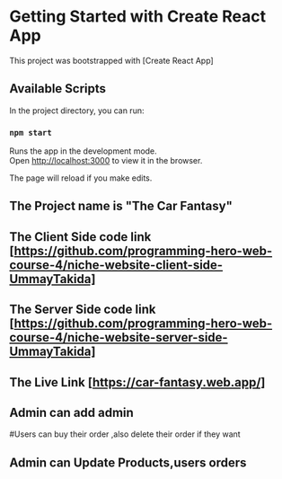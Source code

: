# Getting Started with Create React App

This project was bootstrapped with [Create React App]

## Available Scripts

In the project directory, you can run:

### `npm start`

Runs the app in the development mode.\
Open [http://localhost:3000](http://localhost:3000) to view it in the browser.

The page will reload if you make edits.
## The Project name is "The Car Fantasy"
## The Client Side code link [https://github.com/programming-hero-web-course-4/niche-website-client-side-UmmayTakida]
## The Server Side code link [https://github.com/programming-hero-web-course-4/niche-website-server-side-UmmayTakida]
## The Live Link [https://car-fantasy.web.app/]
## Admin can add admin
#Users can  buy their order ,also delete their order if they want
## Admin can Update Products,users orders